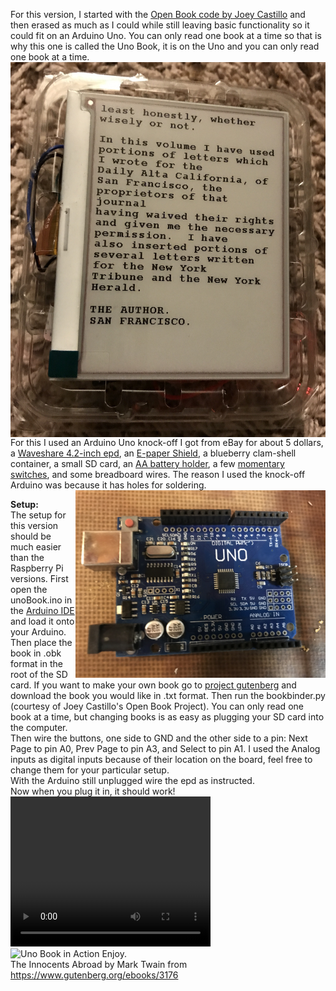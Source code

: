 For this version, I started with the [Open Book code by Joey Castillo](https://github.com/joeycastillo/The-Open-Book) and then erased as much as I could while still leaving basic functionality so it could fit on an Arduino Uno.  You can only read one book at a time so that is why this one is called the Uno Book, it is on the Uno and you can only read one book at a time.  
<img src="unoBook_finished.JPG" height=600 align="left">
For this I used an Arduino Uno knock-off I got from eBay for about 5 dollars, a [Waveshare 4.2-inch epd](https://www.waveshare.com/wiki/4.2inch_e-Paper_Module), an [E-paper Shield](https://www.waveshare.com/wiki/E-Paper_Shield), a blueberry clam-shell container, a small SD card, an [AA battery holder](https://www.adafruit.com/product/830), a few [momentary switches](https://www.adafruit.com/product/830), and some breadboard wires.  The reason I used the knock-off Arduino was because it has holes for soldering. <img src="unoHoles.JPG" height=300 align="right">

<b>Setup:</b><br>
The setup for this version should be much easier than the Raspberry Pi versions.
First open the unoBook.ino in the [Arduino IDE](https://www.arduino.cc/en/software) and load it onto your Arduino. <br>
Then place the book in .obk format in the root of the SD card.  If you want to make your own book go to [project gutenberg](https://www.gutenberg.org) and download the book you would like in .txt format.  Then run the bookbinder.py (courtesy of Joey Castillo's Open Book Project).  You can only read one book at a time, but changing books is as easy as plugging your SD card into the computer.
<br>
Then wire the buttons, one side to GND and the other side to a pin: Next Page to pin A0, Prev Page to pin A3, and Select to pin A1.  I used the Analog inputs as digital inputs because of their location on the board, feel free to change them for your particular setup.  <br>
With the Arduino still unplugged wire the epd as instructed.  <br>
Now when you plug it in, it should work!
<br>
<video width="320" height="240">
  <source src="unoBook_in_action.mov" type="video/mp4">
</video><br>
![Uno Book in Action](unoBook_in_action.gif)
Enjoy.<br>
The Innocents Abroad by Mark Twain from https://www.gutenberg.org/ebooks/3176  <br>
